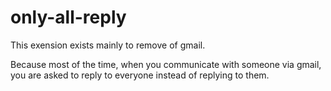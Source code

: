 # only-all-reply

This exension exists mainly to remove of gmail.  

Because most of the time, when you communicate with someone via gmail, you are asked to reply to everyone instead of replying to them.  
